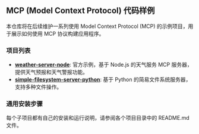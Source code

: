## MCP (Model Context Protocol) 代码样例

本仓库将在后续维护一系列使用 Model Context Protocol (MCP) 的示例项目，用于展示如何使用 MCP 协议构建应用程序。

### 项目列表

-   **[weather-server-node](./weather-server-node/)**: 官方示例，基于 Node.js 的天气服务 MCP 服务器，提供天气预报和天气警报功能。
-   **[simple-filesystem-server-python](./simple-filesystem-server-python/)**: 基于 Python 的简易文件系统服务器，支持多种文件操作。

### 通用安装步骤

每个子项目都有自己的安装和运行说明，请参阅各个项目目录中的 README.md 文件。
